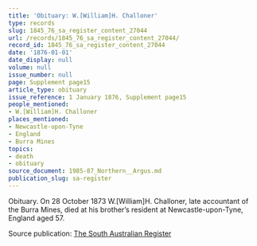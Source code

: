 ```yaml
---
title: 'Obituary: W.[William]H. Challoner'
type: records
slug: 1845_76_sa_register_content_27044
url: /records/1845_76_sa_register_content_27044/
record_id: 1845_76_sa_register_content_27044
date: '1876-01-01'
date_display: null
volume: null
issue_number: null
page: Supplement page15
article_type: obituary
issue_reference: 1 January 1876, Supplement page15
people_mentioned:
- W.[William]H. Challoner
places_mentioned:
- Newcastle-upon-Tyne
- England
- Burra Mines
topics:
- death
- obituary
source_document: 1985-87_Northern__Argus.md
publication_slug: sa-register
---
```


Obituary.  On 28 October 1873 W.[William]H. Challoner, late accountant of the Burra Mines, died at his brother’s resident at Newcastle-upon-Tyne, England aged 57.

Source publication: [The South Australian Register](/publications/sa-register/)

